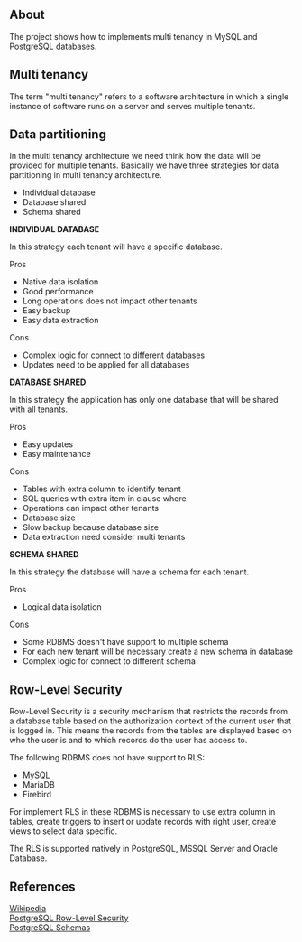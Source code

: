 ## About
The project shows how to implements multi tenancy in MySQL and PostgreSQL databases.

## Multi tenancy
The term "multi tenancy" refers to a software architecture in which a single instance of software runs on a server and serves multiple tenants.

## Data partitioning
In the multi tenancy architecture we need think how the data will be provided for multiple tenants. Basically we have three strategies for data partitioning in multi tenancy architecture.

- Individual database
- Database shared
- Schema shared

**INDIVIDUAL DATABASE**

In this strategy each tenant will have a specific database.

Pros

- Native data isolation
- Good performance
- Long operations does not impact other tenants
- Easy backup
- Easy data extraction

Cons

- Complex logic for connect to different databases
- Updates need to be applied for all databases


**DATABASE SHARED**

In this strategy the application has only one database that will be shared with all tenants.

Pros

- Easy updates
- Easy maintenance

Cons

- Tables with extra column to identify tenant
- SQL queries with extra item in clause where
- Operations can impact other tenants
- Database size
- Slow backup because database size
- Data extraction need consider multi tenants


**SCHEMA SHARED**

In this strategy the database will have a schema for each tenant.

Pros

- Logical data isolation

Cons

- Some RDBMS doesn't have support to multiple schema
- For each new tenant will be necessary create a new schema in database
- Complex logic for connect to different schema

## Row-Level Security
Row-Level Security is a security mechanism that restricts the records from a database table based on the authorization context of the current user that is logged in. This means the records from the tables are displayed based on who the user is and to which records do the user has access to. 

The following RDBMS does not have support to RLS:

- MySQL
- MariaDB
- Firebird

For implement RLS in these RDBMS is necessary to use extra column in tables, create triggers to insert or update records with right user, create views to select data specific.

The RLS is supported natively in PostgreSQL, MSSQL Server and Oracle Database.

## References
[Wikipedia](https://en.wikipedia.org/wiki/Multitenancy)  
[PostgreSQL Row-Level Security](https://www.postgresql.org/docs/13/ddl-rowsecurity.html)  
[PostgreSQL Schemas](https://www.postgresql.org/docs/13/ddl-schemas.html)
